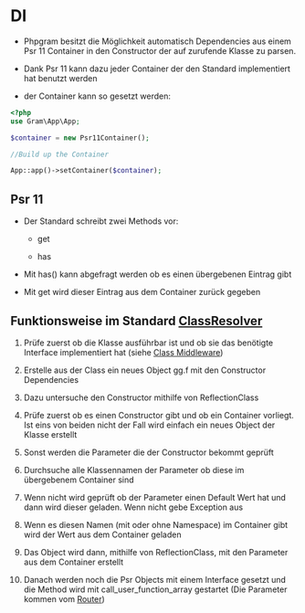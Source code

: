 # DI

- Phpgram besitzt die Möglichkeit automatisch Dependencies aus einem Psr 11 Container in den Constructor der 
auf zurufende Klasse zu parsen.

- Dank Psr 11 kann dazu jeder Container der den Standard implementiert hat benutzt werden

- der Container kann so gesetzt werden: 
````php
<?php
use Gram\App\App;

$container = new Psr11Container();

//Build up the Container

App::app()->setContainer($container);
````

## Psr 11

- Der Standard schreibt zwei Methods vor:
	- get
	
	- has

- Mit has() kann abgefragt werden ob es einen übergebenen Eintrag gibt

- Mit get wird dieser Eintrag aus dem Container zurück gegeben

## Funktionsweise im Standard [ClassResolver](../Resolver/index.md)

1. Prüfe zuerst ob die Klasse ausführbar ist und ob sie das benötigte Interface implementiert hat (siehe [Class Middleware](../Middleware/classmw.md))

2. Erstelle aus der Class ein neues Object gg.f mit den Constructor Dependencies

3. Dazu untersuche den Constructor mithilfe von ReflectionClass

4. Prüfe zuerst ob es einen Constructor gibt und ob ein Container vorliegt. Ist eins von beiden nicht der Fall wird einfach ein neues Object der Klasse erstellt

5. Sonst werden die Parameter die der Constructor bekommt geprüft

6. Durchsuche alle Klassennamen der Parameter ob diese im übergebenem Container sind

7. Wenn nicht wird geprüft ob der Parameter einen Default Wert hat und dann wird dieser geladen. Wenn nicht gebe Exception aus

8. Wenn es diesen Namen (mit oder ohne Namespace) im Container gibt wird der Wert aus dem Container geladen

9. Das Object wird dann, mithilfe von ReflectionClass, mit den Parameter aus dem Container erstellt

10. Danach werden noch die Psr Objects mit einem Interface gesetzt und die Method wird mit call_user_function_array gestartet (Die Parameter kommen vom [Router](../Middleware/routingmw.md))